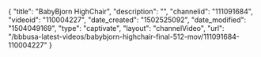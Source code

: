 {
    "title": "BabyBjorn HighChair",
    "description": "",
    "channelid": "111091684",
    "videoid": "110004227",
    "date_created": "1502525092",
    "date_modified": "1504049169",
    "type": "captivate",
    "layout": "channelVideo",
    "url": "\/bbbusa-latest-videos\/babybjorn-highchair-final-512-mov\/111091684-110004227"
}